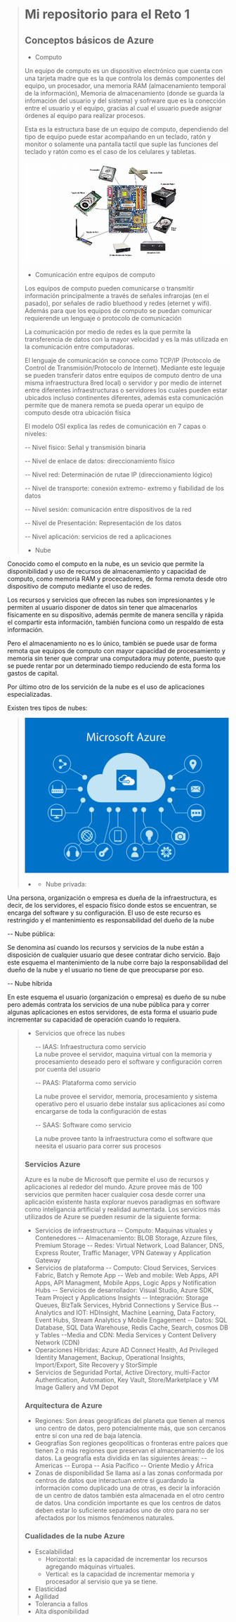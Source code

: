 > # Mi repositorio para el Reto 1  
> ## Conceptos básicos de Azure
> - <p>Computo <br>
> Un equipo de computo es un dispositivo electrónico que cuenta con una tarjeta madre que es la que controla los demás componentes del equipo, un procesador, una memoria RAM (almacenamiento temporal de la información), Memoria de almacenamiento (donde se guarda la infomación del usuario y del sistema) y sofrware que es la conección entre el usuario y el equipo, gracias al cual el usuario puede asignar órdenes al equipo para realizar procesos. </p>
> Esta es la estructura base de un equipo de computo, dependiendo del tipo de equipo puede estar acompañando en un teclado, ratón y monitor o solamente una pantalla tactil que suple las funciones del teclado y ratón como es el caso de los celulares y tabletas. </p>
> ![partes de la computadora](/fotos/principales-partes-del-computador.jpg)
> - <p>Comunicación entre equipos de computo <br>
> Los equipos de computo pueden comunicarse o transmitir información principalmente a través de señales infrarojas (en el pasado), por señales de radio bluethood y redes (eternet y wifi). Además para que los equipos de computo se puedan comunicar requierende un lenguaje o protocolo de comunicación </p>
La comunicación por medio de redes es la que permite la transferencia de datos con la mayor velocidad y es la más utilizada en la comunicación entre computadoras. </p>
El lenguaje de comunicación se conoce como TCP/IP (Protocolo de Control de Transmisión/Protocolo de Internet). Mediante este leguaje se pueden transferir datos entre equipos de computo dentro de una misma infraestructura 8red local) o servidor y por medio de internet entre diferentes infraestructuras o servidores los cuales pueden estar ubicados incluso continentes diferentes, además esta comunicación permite que de manera remota se pueda operar un equipo de computo desde otra ubicación física </p>
El modelo OSI explica las redes de comunicación en 7 capas o niveles: </p>
-- Nivel físico: Señal y transmisión binaria </p>
-- Nivel de enlace de datos: direccionamiento físico </p>
-- Nivel red: Determinación de rutae IP (direccionamiento lógico) </p>
-- Nivel de transporte: conexión extremo- extremo y fiabilidad de los datos </p>
-- Nivel sesión: comunicación entre dispositivos de la red </p>
-- Nivel de Presentación: Representación de los datos </p>
-- Nivel aplicación: servicios de red a aplicaciones </p>
> 
> - <p> Nube <br>
Conocido como el computo en la nube, es un sevicio que permite la disponibilidad y uso de recursos de almacenamiento y capacidad de computo, como memoria RAM y procecadores, de forma remota desde otro dispositivo de computo mediante el uso de redes. </p>
Los recursos y servicios que ofrecen las nubes son impresionantes y le permiten al usuario disponer de datos sin tener que almacenarlos físicamente en su dispositivo, además permite de manera sencilla y rápida el compartir esta información, también funciona como un respaldo de esta información. </p>
Pero el almacenamiento no es lo único, también se puede usar de forma remota que equipos de computo con mayor capacidad de procesamiento y memoria sin tener que comprar una computadora muy potente, puesto que se puede rentar por un determinado tiempo reduciendo de esta forma los gastos de capital. </p>
Por último otro de los servición de la nube es el uso de aplicaciones especializadas. <p>
Existen tres tipos de nubes: <p>
> ![nube](/fotos/AzureNube.jpg)
> - - <p> Nube privada: <br> 
Una persona, organización o empresa es dueña de la infraestructura, es decir, de los servidores, el espacio físico donde estos se encuentran, se encarga del software y su configuración. El uso de este recurso es restringido y el mantenimiento es responsabilidad del dueño de la nube </p>
-- Nube pública: </p>
Se denomina así cuando los recursos y servicios de la nube están a disposición de cualquier usuario que desee contratar dicho servicio. Bajo este esquema el mantenimiento de la nube corre bajo la responsabilidad del dueño de la nube y el usuario no tiene de que preocuparse por eso. </p>
-- Nube híbrida </p>
En este esquema el usuario (organización o empresa) es dueño de su nube pero además contrata los servicios de una nube pública para y correr algunas aplicaciones en estos servidores, de esta forma el usuario pude incrementar su capacidad de operación cuando lo requiera. </p>
> - Servicios que ofrece las nubes
    <p> -- IAAS: Infraestructura como servicio <br>
    La nube provee el servidor, maquina virtual con la memoria y procesamiento deseado pero el software y configuración corren por cuenta del usuario </p>
    -- PAAS: Plataforma como servicio </p>
    La nube provee el servidor, memoria, procesamiento y sistema operativo pero el usuario debe instalar sus aplicaciones así como encargarse de toda la configuración de estas </p>
    -- SAAS: Software como servicio </p>
    La nube provee tanto la infraestructura como el software que neesita el usuario para correr sus procesos </p>
> 
> ### Servicios Azure
> Azure es la nube de Microsoft que permite el uso de recursos y aplicaciones al rededor del mundo. Azure provee más de 100 servicios que permiten hacer cualquier cosa desde correr una aplicación existente hasta explorar nuevos paradigmas en software como inteligancia artificial y realidad aumentada.
>   Los servicios más utilizados de Azure se pueden resumir de la siguiente forma:
> - Servicios de infraestructura
> -- Computo: Maquinas vituales y Contenedores
> -- Almacenamiento: BLOB Storage, Azzure files, Premium Storage
> -- Redes: Virtual Network, Load Balancer, DNS, Express Router, Traffic Manager, VPN Gateway y Application Gateway
> - Servicios de plataforma
> -- Computo: Cloud Services, Services Fabric, Batch y Remote App
> -- Web and mobile: Web Apps, API Apps, API Managment, Mobile Apps, Logic Apps y Notification Hubs
> -- Servicios de desarrollador: Visual Studio, Azure SDK, Team Project y Applications Insights
> -- Integración: Storage Queues, BizTalk Services, Hybrid Connections y Service Bus
> -- Analytics and IOT: HDInsight, Machine Learning, Data Factory, Event Hubs, Stream Analytics y Mobile Engagement
> -- Datos: SQL Database, SQL Data Warehouse, Redis Cache, Search, cosmos DB y Tables
> --Media and CDN: Media Services y Content Delivery Network (CDN)
> - Operaciones Híbridas:
> Azure AD Connect Health, Ad Privileged Identity Management, Backup, Operational Insights, Import/Export, Site Recovery y StorSimple
> - Servicios de Seguridad
> Portal, Active Directory, multi-Factor Authentication, Automation, Key Vault, Store/Marketplace y VM Image Gallery and VM Depot
> ### Arquitectura de Azure
> - Regiones: 
> Son áreas geográficas del planeta que tienen al menos uno centro de datos, pero potencialmente más, que son cercanos entre sí con una red de baja latencia.
> - Geografías
> Son regiones geopolíticas o fronteras entre paíces que tienen 2 o más regiones que preservan el almacenamiento de los datos. La geografía esta dividida en las siguientes áreas:
> -- Americas
> -- Europa
> -- Asia Pacífico
> -- Oriente Medio y África
> - Zonas de disponibilidad
> Se llama así a las zonas conformada por centros de datos que interactuan entre sí guardando la información como duplicado una de otras, es decir la inforación de un centro de datos también esta almacenada en el otro centro de datos. Una condición importante es que los centros de datos deben estar lo suficiente separados uno de otro para no ser afectados por los mismos fenómenos naturales.
 > ### Cualidades de la nube Azure
 > - Escalabilidad
 >      - Horizontal: es la capacidad de incrementar los recursos agregando máquinas virtuales.
 >      - Vertical: es la capacidad de incrementar memoria y procesador al servisio que ya se tiene.
 > - Elasticidad
 > - Agilidad
 > - Tolerancia a fallos
 > - Alta disponibilidad
